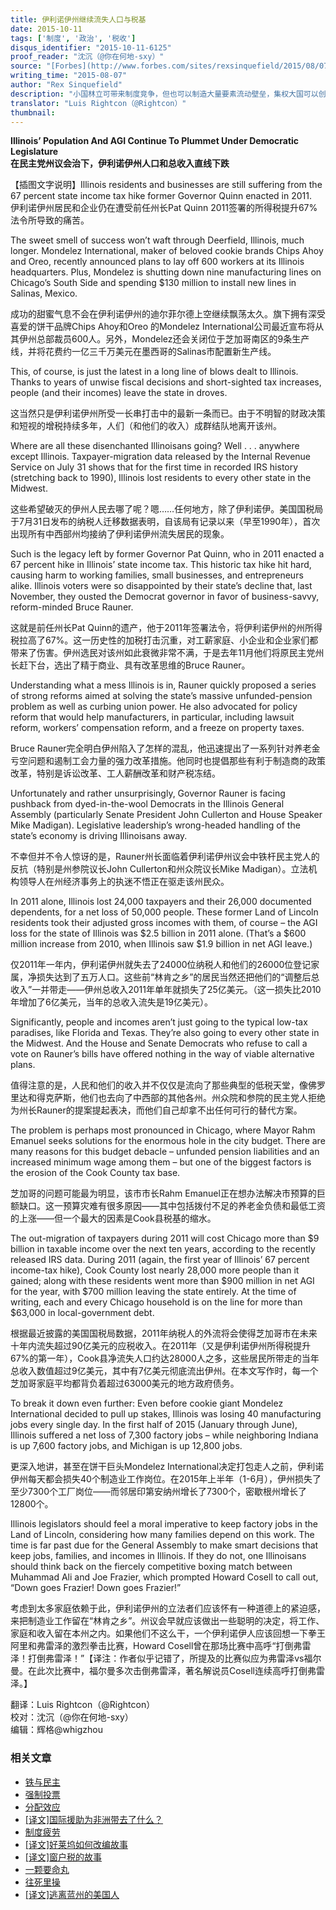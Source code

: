 ```yaml
---
title: 伊利诺伊州继续流失人口与税基
date: 2015-10-11
tags: ['制度', '政治', '税收']
disqus_identifier: "2015-10-11-6125"
proof_reader: "沈沉（@你在何地-sxy）"
source: "[Forbes](http://www.forbes.com/sites/rexsinquefield/2015/08/07/illinois-population-and-agi-continue-to-plummet-under-democratic-legislature/)"
writing_time: "2015-08-07"
author: "Rex Sinquefield"
description: "小国林立可带来制度竞争，但也可以制造大量要素流动壁垒，集权大国可以创造单一大市场，但压制了制度竞争，联邦制的妙处是可同时提供这两大市场条件，伊利诺伊的近期历史又一次为我们演示了这两大条件的组合效果，且看其重税政策造成了何种结果……"
translator: "Luis Rightcon（@Rightcon）"
thumbnail:
---
```


**Illinois’ Population And AGI Continue To Plummet Under Democratic Legislature**  
**在民主党州议会治下，伊利诺伊州人口和总收入直线下跌**

【插图文字说明】Illinois residents and businesses are still suffering from the 67 percent state income tax hike former Governor Quinn enacted in 2011.  
伊利诺伊州居民和企业仍在遭受前任州长Pat Quinn 2011签署的所得税提升67%法令所导致的痛苦。

The sweet smell of success won’t waft through Deerfield, Illinois, much longer. Mondelez International, maker of beloved cookie brands Chips Ahoy and Oreo, recently announced plans to lay off 600 workers at its Illinois headquarters. Plus, Mondelez is shutting down nine manufacturing lines on Chicago’s South Side and spending $130 million to install new lines in Salinas, Mexico.

成功的甜蜜气息不会在伊利诺伊州的迪尔菲尔德上空继续飘荡太久。旗下拥有深受喜爱的饼干品牌Chips Ahoy和Oreo 的Mondelez International公司最近宣布将从其伊州总部裁员600人。另外，Mondelez还会关闭位于芝加哥南区的9条生产线，并将花费约一亿三千万美元在墨西哥的Salinas市配置新生产线。

This, of course, is just the latest in a long line of blows dealt to Illinois. Thanks to years of unwise fiscal decisions and short-sighted tax increases, people (and their incomes) leave the state in droves.

这当然只是伊利诺伊州所受一长串打击中的最新一条而已。由于不明智的财政决策和短视的增税持续多年，人们（和他们的收入）成群结队地离开该州。

Where are all these disenchanted Illinoisans going? Well . . . anywhere except Illinois. Taxpayer-migration data released by the Internal Revenue Service on July 31 shows that for the first time in recorded IRS history (stretching back to 1990), Illinois lost residents to every other state in the Midwest.

这些希望破灭的伊州人民去哪了呢？嗯……任何地方，除了伊利诺伊。美国国税局于7月31日发布的纳税人迁移数据表明，自该局有记录以来（早至1990年），首次出现所有中西部州均接纳了伊利诺伊州流失居民的现象。

Such is the legacy left by former Governor Pat Quinn, who in 2011 enacted a 67 percent hike in Illinois’ state income tax. This historic tax hike hit hard, causing harm to working families, small businesses, and entrepreneurs alike. Illinois voters were so disappointed by their state’s decline that, last November, they ousted the Democrat governor in favor of business-savvy, reform-minded Bruce Rauner.

这就是前任州长Pat Quinn的遗产，他于2011年签署法令，将伊利诺伊州的州所得税拉高了67%。这一历史性的加税打击沉重，对工薪家庭、小企业和企业家们都带来了伤害。伊州选民对该州如此衰微非常不满，于是去年11月他们将原民主党州长赶下台，选出了精于商业、具有改革思维的Bruce Rauner。

Understanding what a mess Illinois is in, Rauner quickly proposed a series of strong reforms aimed at solving the state’s massive unfunded-pension problem as well as curbing union power. He also advocated for policy reform that would help manufacturers, in particular, including lawsuit reform, workers’ compensation reform, and a freeze on property taxes.

Bruce Rauner完全明白伊州陷入了怎样的混乱，他迅速提出了一系列针对养老金亏空问题和遏制工会力量的强力改革措施。他同时也提倡那些有利于制造商的政策改革，特别是诉讼改革、工人薪酬改革和财产税冻结。

Unfortunately and rather unsurprisingly, Governor Rauner is facing pushback from dyed-in-the-wool Democrats in the Illinois General Assembly (particularly Senate President John Cullerton and House Speaker Mike Madigan). Legislative leadership’s wrong-headed handling of the state’s economy is driving Illinoisans away.

不幸但并不令人惊讶的是，Rauner州长面临着伊利诺伊州议会中铁杆民主党人的反抗（特别是州参院议长John Cullerton和州众院议长Mike Madigan）。立法机构领导人在州经济事务上的执迷不悟正在驱走该州民众。

In 2011 alone, Illinois lost 24,000 taxpayers and their 26,000 documented dependents, for a net loss of 50,000 people. These former Land of Lincoln residents took their adjusted gross incomes with them, of course – the AGI loss for the state of Illinois was $2.5 billion in 2011 alone. (That’s a $600 million increase from 2010, when Illinois saw $1.9 billion in net AGI leave.)

仅2011年一年内，伊利诺伊州就失去了24000位纳税人和他们的26000位登记家属，净损失达到了五万人口。这些前“林肯之乡”的居民当然还把他们的“调整后总收入”一并带走——伊州总收入2011年单年就损失了25亿美元。（这一损失比2010年增加了6亿美元，当年的总收入流失是19亿美元）。

Significantly, people and incomes aren’t just going to the typical low-tax paradises, like Florida and Texas. They’re also going to every other state in the Midwest. And the House and Senate Democrats who refuse to call a vote on Rauner’s bills have offered nothing in the way of viable alternative plans.

值得注意的是，人民和他们的收入并不仅仅是流向了那些典型的低税天堂，像佛罗里达和得克萨斯，他们也去向了中西部的其他各州。州众院和参院的民主党人拒绝为州长Rauner的提案提起表决，而他们自己却拿不出任何可行的替代方案。

The problem is perhaps most pronounced in Chicago, where Mayor Rahm Emanuel seeks solutions for the enormous hole in the city budget. There are many reasons for this budget debacle – unfunded pension liabilities and an increased minimum wage among them – but one of the biggest factors is the erosion of the Cook County tax base.

芝加哥的问题可能最为明显，该市市长Rahm Emanuel正在想办法解决市预算的巨额缺口。这一预算灾难有很多原因——其中包括拨付不足的养老金负债和最低工资的上涨——但一个最大的因素是Cook县税基的缩水。

The out-migration of taxpayers during 2011 will cost Chicago more than $9 billion in taxable income over the next ten years, according to the recently released IRS data. During 2011 (again, the first year of Illinois’ 67 percent income-tax hike), Cook County lost nearly 28,000 more people than it gained; along with these residents went more than $900 million in net AGI for the year, with $700 million leaving the state entirely. At the time of writing, each and every Chicago household is on the line for more than $63,000 in local-government debt.

根据最近披露的美国国税局数据，2011年纳税人的外流将会使得芝加哥市在未来十年内流失超过90亿美元的应税收入。在2011年（又是伊利诺伊州所得税提升67%的第一年），Cook县净流失人口约达28000人之多，这些居民所带走的当年总收入数值超过9亿美元，其中有7亿美元彻底流出伊州。在本文写作时，每一个芝加哥家庭平均都背负着超过63000美元的地方政府债务。

To break it down even further: Even before cookie giant Mondelez International decided to pull up stakes, Illinois was losing 40 manufacturing jobs every single day. In the first half of 2015 (January through June), Illinois suffered a net loss of 7,300 factory jobs – while neighboring Indiana is up 7,600 factory jobs, and Michigan is up 12,800 jobs.

更深入地讲，甚至在饼干巨头Mondelez International决定打包走人之前，伊利诺伊州每天都会损失40个制造业工作岗位。在2015年上半年（1-6月），伊州损失了至少7300个工厂岗位——而邻居印第安纳州增长了7300个，密歇根州增长了12800个。

Illinois legislators should feel a moral imperative to keep factory jobs in the Land of Lincoln, considering how many families depend on this work. The time is far past due for the General Assembly to make smart decisions that keep jobs, families, and incomes in Illinois. If they do not, one Illinoisans should think back on the fiercely competitive boxing match between Muhammad Ali and Joe Frazier, which prompted Howard Cosell to call out, “Down goes Frazier! Down goes Frazier!”

考虑到太多家庭依赖于此，伊利诺伊州的立法者们应该怀有一种道德上的紧迫感，来把制造业工作留在“林肯之乡”。州议会早就应该做出一些聪明的决定，将工作、家庭和收入留在本州之内。如果他们不这么干，一个伊利诺伊人应该回想一下拳王阿里和弗雷泽的激烈拳击比赛，Howard Cosell曾在那场比赛中高呼“打倒弗雷泽！打倒弗雷泽！”【译注：作者似乎记错了，所提及的比赛似应为弗雷泽vs福尔曼。在此次比赛中，福尔曼多次击倒弗雷泽，著名解说员Cosell连续高呼打倒弗雷泽。】


翻译：Luis Rightcon（@Rightcon）  
校对：沈沉（@你在何地-sxy）  
编辑：辉格@whigzhou


### 相关文章

* [铁与民主](https://headsalon.org/archives/7815.html "铁与民主")
* [强制投票](https://headsalon.org/archives/7799.html "强制投票")
* [分配效应](https://headsalon.org/archives/7675.html "分配效应")
* [[译文]国际援助为非洲带去了什么？](https://headsalon.org/archives/7518.html "[译文]国际援助为非洲带去了什么？")
* [制度疲劳](https://headsalon.org/archives/7617.html "制度疲劳")
* [[译文]好莱坞如何改编故事](https://headsalon.org/archives/7382.html "[译文]好莱坞如何改编故事")
* [[译文]窗户税的故事](https://headsalon.org/archives/7344.html "[译文]窗户税的故事")
* [一颗要命丸](https://headsalon.org/archives/7316.html "一颗要命丸")
* [往死里操](https://headsalon.org/archives/7219.html "往死里操")
* [[译文]逃离蓝州的美国人](https://headsalon.org/archives/6957.html "[译文]逃离蓝州的美国人")
